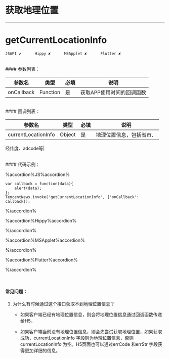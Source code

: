 # 获取地理位置 
---
# getCurrentLocationInfo

```
JSAPI ✔      Hippy ✘      MSApplet ✘      Flutter ✘
```
<br>
#### 参数列表：

|参数名|类型|必填|说明|
|-|-|-|-| 
| onCallback | Function |是|获取APP使用时间的回调函数|
<br>
#### 回调列表：

|参数名|类型|必填|说明|
|-|-|-|-|
| currentLocationInfo | Object |是|地理位置信息，包括省市、

经纬度、adcode等|

<br>
#### 代码示例：


%accordion%JS%accordion%

```
var callback = function(data){
    alert(data);
};
TencentNews.invoke('getCurrentLocationInfo', {'onCallback': callback});

```

%/accordion%

%accordion%Hippy%accordion%

%/accordion%

%accordion%MSApplet%accordion%

%/accordion%

%accordion%Flutter%accordion%

%/accordion%

<br>

#### 常见问题：

1. 为什么有时候通过这个接口获取不到地理位置信息？

	- 如果客户端已经有地理位置信息，则会将地理位置信息通过回调函数传递给H5。

	- 如果客户端当前没有地理位置信息，则会先尝试获取地理位置，如果获取成功，currentLocationInfo 字段则为地理位置信息，否则currentLocationInfo 为空。H5页面也可以通过errCode 和errStr 字段获得更加详细的信息。


